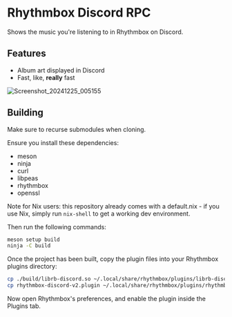 # Rhythmbox Discord RPC

Shows the music you're listening to in Rhythmbox on Discord.

## Features

* Album art displayed in Discord
* Fast, like, **really** fast

![Screenshot_20241225_005155](https://github.com/user-attachments/assets/eb34ced3-7a17-4767-8a43-f0fe4ae3b94a)

## Building

Make sure to recurse submodules when cloning.

Ensure you install these dependencies:

* meson
* ninja
* curl
* libpeas
* rhythmbox
* openssl

Note for Nix users: this repository already comes with a default.nix - if you use Nix, simply run `nix-shell` to get a working dev environment.

Then run the following commands:

```sh
meson setup build
ninja -C build
```

Once the project has been built, copy the plugin files into your Rhythmbox plugins directory:

```sh
cp ./build/librb-discord.so ~/.local/share/rhythmbox/plugins/librb-discord.so
cp rhythmbox-discord-v2.plugin ~/.local/share/rhythmbox/plugins/rhythmbox-discord-v2.plugin
```

Now open Rhythmbox's preferences, and enable the plugin inside the Plugins tab.

